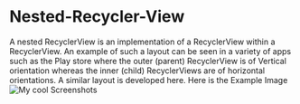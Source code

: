 # Nested-Recycler-View

A nested RecyclerView is an implementation of a RecyclerView within a RecyclerView. An example of such a layout can be seen in a variety of apps such as the Play store where the outer (parent) RecyclerView is of Vertical orientation whereas the inner (child) RecyclerViews are of horizontal orientations. A similar layout is developed here.
Here is the Example Image
<img src="/assets/processed.jpg" alt="My cool Screenshots"/>

